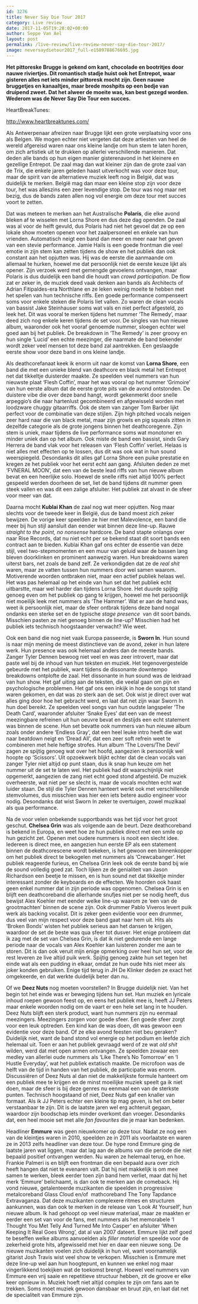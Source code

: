 ```yaml
---
id: 3276
title: Never Say Die Tour 2017
category: Live review
date: 2017-11-05T19:28:02+00:00
author: Seppe Van Ael
layout: post
permalink: /live-review/live-review-never-say-die-tour-2017/
image: neversaydietour2017_full-e1509788676695.jpg
---
```

**Het pittoreske Brugge is gekend om kant, chocolade en bootritjes door nauwe riviertjes. Dit romantisch stadje huist ook het Entrepot, waar gisteren alles net iets minder pittoresk mocht zijn. Geen nauwe bruggetjes en kanaaltjes, maar brede moshpits op een bedje van druipend zweet. Dat het alweer de moeite was, kan best gezegd worden. Wederom was de Never Say Die Tour een succes.**

HeartBreakTunes:

http://www.heartbreaktunes.com/

Als Antwerpenaar afreizen naar Brugge lijkt een grote verplaatsing voor ons als Belgen. We mogen echter niet vergeten dat deze artiesten van heel de wereld afgereisd waren naar ons kleine landje om hun stem te laten horen, om zich artistiek uit te drukken op allerlei verschillende manieren. Dat deden alle bands op hun eigen manier gisterenavond in het kleinere en gezellige Entrepot. De zaal mag dan wat kleiner zijn dan de grote zaal van de Trix, die enkele jaren geleden haast uitverkocht was voor deze tour, maar de spirit van de alternatieve muziek leeft nog in België, dat was duidelijk te merken. België mag dan maar een kleine stop zijn voor deze tour, het was alleszins een zeer levendige stop. De tour was nog maar net bezig, dus de bands zaten allen nog vol energie om deze tour met succes voort te zetten.

Dat was meteen te merken aan het Australische **Polaris**, die elke avond bleken af te wisselen met Lorna Shore en dus deze dag openden. De zaal was al voor de helft gevuld, dus Polaris had niet het gevoel dat ze op een lokale show moeten openen voor het zaalpersoneel en enkele van hun vrienden. Automatisch neigt een band dan meer en meer naar het geven van een stevie performance. Jamie Hails is een goede frontman die veel emotie in zijn stem kan zetten tijdens de show en het publiek dan ook constant aan het opjutten was. Hij was de eerste die aanmaande om allemaal te hurken, hoewel me dat persoonlijk niet de eerste keuze lijkt als opener. Zijn verzoek werd met gemengde gevoelens ontvangen, maar Polaris is dus duidelijk een band die houdt van _crowd participation_. De flow zat er zeker in, de muziek deed vaak denken aan bands als Architects of Adrian Fitipaldes-era Northlane en ze leken weinig moeite te hebben met het spelen van hun technische riffs. Een goede performance compenseert soms voor enkele steken die Polaris liet vallen. Zo waren de clean vocals van bassist Jake Steinhauser soms wat vals en niet perfect afgesteld, zo leek het. Dit was vooral te merken tijdens het nummer ‘The Remedy’, maar deed zich nog enkele keren tijdens de set voor. De singles van hun nieuwe album, waaronder ook het vooraf genoemde nummer, sloegen echter wel goed aan bij het publiek. De breakdown in ‘The Remedy’ is zeer groovy en hun single ‘Lucid’ een echte meezinger, die naarmate de band bekender wordt zeker veel mensen tot deze band zal aantrekken. Een geslaagde eerste show voor deze band in ons kleine landje.

Als deathcorefanaat keek ik enorm uit naar de komst van **Lorna Shore**, een band die met een unieke blend van deathcore en black metal het Entrepot net dat tikkeltje duisterder maakte. Ze speelden veel nummers van hun nieuwste plaat ‘Flesh Coffin’, maar het was vooral op het nummer ‘Grimoire’ van hun eerste album dat de eerste grote pits van de avond ontstonden. De duistere vibe die over deze band hangt, wordt gekenmerkt door snelle arpeggio’s die naar hartenlust gecombineerd en afgewisseld worden met loodzware chuggy gitaarriffs. Ook de stem van zanger Tom Barber lijkt perfect voor de combinatie van deze stijlen. Zijn high pitched vocals neigen zeer hard naar die van black metal, maar zijn growls en pig squeals zitten in dezelfde categorie als de grote jongens binnen het deathcoregenre. Zijn stem is uniek, maar tijdens de live performance soms wat monotoner en minder uniek dan op het album. Ook miste de band een bassist, sinds Gary Herrera de band vlak voor het releasen van ‘Flesh Coffin’ verliet. Helaas is niet alles met effecten op te lossen, dus dit was ook wat in hun sound weerspiegeld. Desondanks dit alles gaf Lorna Shore een puike prestatie en kregen ze het publiek voor het eerst echt aan gang. Afsluiten deden ze met ‘FVNERAL MOON’, dat een van de beste lead riffs van hun nieuwe album bevat en een heerlijke solo. Hoewel de snelle riffs niet altijd 100% perfect gespeeld werden doorheen de set, liet de band tijdens dit nummer geen steek vallen en was dit een zalige afsluiter. Het publiek zat alvast in de sfeer voor meer van dat.

Daarna mocht **Kublai Khan** de zaal nog wat meer opjutten. Nog maar slechts voor de tweede keer in België, dus de band moest zich zeker bewijzen. De vorige keer speelden ze hier met Malevolence, een band die meer bij hun stijl aansluit dan eender wat binnen deze line-up. Rauwe _straight to the point, no nonsense_ hardcore. De band stapte onlangs over naar Rise Records, dat nu niet echt per se bekend staat dit soort bands een contract aan te bieden. Kublai Khan gaf ons echter de essentie van deze stijl, veel two-stepmomenten en een muur van geluid waar de bassen lang bleven doorklinken en prominent aanwezig waren. Hun breakdowns waren uiterst bars, net zoals de band zelf. Ze verkondigden dat ze de _real shit_ waren, maar ze vatten tussen hun nummers door wel samen waarom. Motiverende woorden ontbraken niet, maar een actief publiek helaas wel. Het was pas helemaal op het einde van hun set dat het publiek echt uitbarstte, maar wel harder dan tijdens Lorna Shore. Het duurde spijtig genoeg even om het publiek op gang te krijgen, hoewel me het persoonlijk niet moeilijk leek met nummers als ‘The Hammer’. Wat er aan de hand was, weet ik persoonlijk niet, maar de sfeer ontbrak tijdens deze band nogal ondanks een sterke set en de typische _stage presence_  van dit soort bands. Misschien pasten ze niet genoeg binnen de line-up? Misschien had het publiek iets technisch hoogstaander verwacht? Wie weet.

Ook een band die nog niet vaak Europa passeerde, is **Sworn In**. Hun sound is naar mijn mening de meest distinctieve van de avond, zeker in hun latere werk. Hun presence was ook helemaal anders dan de meeste bands. Zanger Tyler Dennen bewoog niet veel en was zeer introvert, maar dat paste wel bij de inhoud van hun teksten en muziek. Het tegenovergestelde gebeurde met het publiek, want tijdens de dissonante downtempo breakdowns ontplofte de zaal. Het dissonante in hun sound was de leidraad van hun show. Het gaf uiting aan de teksten, die veelal gaan om pijn en psychologische problemen. Het gaf ons een inkijk in hoe de songs tot stand waren gekomen, en dat was zo sterk aan de set. Ook wist je direct over wat alles ging door hoe het gebracht werd, en laat dat net zijn waar Sworn In hun doel bereikt. Ze speelden veel songs van hun oudste langspeler ‘The Death Card’, waaronder afsluiter ‘Snake Eyes’ dat een van de meest meezingbare refreinen uit hun oeuvre bevat en destijds een echt statement was binnen de scene. Hun set bevatte ook nummers van hun nieuwe album zoals onder andere ‘Endless Gray’, dat een heel leuke intro heeft die wat naar beatdown neigt en ‘Dread All’, dat een zeer soft refrein weet te combineren met hele heftige strofes. Hun album ‘The Lovers/The Devil’ zagen ze spijtig genoeg wat over het hoofd, aangezien ik persoonlijk wel hoopte op ‘Scissors’. Uit opzoekwerk blijkt echter dat de clean vocals van zanger Tyler niet altijd op punt staan, dus ik snap hun keuze om het nummer uit de set te laten wel. Het publiek had dit waarschijnlijk niet opgemerkt, aangezien de zang niet echt goed stond afgesteld. De muziek overheerste, wat niet per se slecht is, maar de vocals mochten echt wat luider staan. De stijl die Tyler Dennen hanteert werkt ook met verschillende stemvolumes, dus misschien was hier een iets betere audio engineer voor nodig. Desondanks dat wist Sworn In zeker te overtuigen, zowel muzikaal als qua performance.

Na de voor velen onbekende supportbands was het tijd voor het groot geschut. **Chelsea Grin** was als volgende aan de beurt. Deze deathcoreband is bekend in Europa, en weet hoe ze hun publiek direct met een smile op hun gezicht zet. Openen met oudere nummers is nooit een slecht idee. Iedereen is direct mee, en aangezien hun eerste EP als een statement binnen de deathcorescene wordt bekeken, is het gewoon een binnenkopper om het publiek direct te bekogelen met nummers als ‘Crewcabanger’. Het publiek reageerde furieus, en Chelsea Grin leek ook de eerste band bij wie de sound volledig goed zat. Toch lijken ze de genialiteit van Jason Richardson een beetje te missen, en is hun sound net dat tikkeltje minder interessant zonder de keyboards en de effecten. We hoorden ook haast geen enkel nummer dat in zijn periode was opgenomen. Chelsea Grin is en blijft een deathcoreband die allerhande snufjes niet per se nodig heeft, dus bewijst Alex Koehler met eender welke line-up waarom ze ‘een van de grootmachten’ binnen de scene zijn. Ook drummer Pablo Viveros levert puik werk als backing vocalist. Dit is zeker geen evidentie voor een drummer, dus veel van mijn respect voor deze band gaat naar hem uit. Hits als ‘Broken Bonds’ wisten het publiek serieus aan het dansen te krijgen, waardoor de set de beste was qua sfeer tot dusver. Het enige probleem dat ik zag met de set van Chelsea Grin, is dat ik niet gedurende een lange periode naar de vocals van Alex Koehler kan luisteren zonder me aan te storen. Dit is dan ook veruit mijn enige opmerking over heel hun set, voor de rest leveren ze live altijd puik werk. Spijtig genoeg zakte hun set tegen het einde wat als een pudding in elkaar, omdat ze hun oude hits niet meer als joker konden gebruiken. Enige tijd terug in JH De Klinker deden ze exact het omgekeerde, en dat werkte duidelijk beter dan nu.

Of we **Deez Nuts** nog moeten voorstellen? In Brugge duidelijk niet. Van het begin tot het einde was er beweging tijdens hun set. Hun muziek en lyricale inhoud roepen gewoon feest op, en eens het publiek mee is, heeft JJ Peters maar enkele woorden nodig om de vaart er een hele set lang in te houden. Deez Nuts blijft een sterk product, want hun nummers zijn nu eenmaal meezingers. Meezingers zorgen voor goede sfeer. Een goede sfeer zorgt voor een leuk optreden. Een kind kan de was doen, dit was gewoon een evidentie voor deze band. Of ze elke avond feesten niet beu geraken? Duidelijk niet, want de band stond vol energie op het podium en leefde zich helemaal uit. Toen er aan het publiek gevraagd werd of ze wat _old shit_ wilden, werd dat met open armen ontvangen. Ze speelden zowaar een medley van allerlei oude nummers als ‘Like There’s No Tomorrow’ en ‘I Hustle Everyday’, wat het publiek extatisch maakte. De microfoon was de helft van de tijd in handen van het publiek, de participatie was enorm. Discussiëren of Deez Nuts al dan niet de makkelijkste formule hanteert om een publiek mee te krijgen en de minst moeilijke muziek speelt ga ik niet doen, maar de sfeer is bij deze genres nu eenmaal een van de sterkste punten. Technisch hoogstaand of niet, Deez Nuts gaf een knaller van formaat. Als ik JJ Peters echter een kleine tip mag geven, is het om beter verstaanbaar te zijn. Dit is de laatste jaren wel erg achteruit gegaan, waardoor zijn boodschap iets minder overkomt dan vroeger. Desondanks dat, een heel mooie set met alle _fan favourites_ die je maar kan bedenken.

Headliner **Emmure** was geen nieuwkomer op deze tour. Nadat ze nog een van de kleintjes waren in 2010, speelden ze in 2011 als voorlaatste en waren ze in 2013 zelfs headliner van deze tour. De hype rond Emmure ging de laatste jaren wat liggen, maar dat lag aan de albums van die periode die niet bepaald positief ontvangen werden. Nu waren ze helemaal terug, en hoe. Frankie Palmeri is en blijft een frontman die een bepaald aura over zich heeft hangen dat niet te evenaren valt. Dat hij niet makkelijk is om mee samen te werken, bleek eerder toen zijn band hem verliet, maar dat hij het merk ‘Emmure’ belichaamt, is dan ook te merken aan de comeback. Hij vond nieuwe, getalenteerde muzikanten die speelden in progressive metalcoreband Glass Cloud en/of  mathcoreband The Tony Tapdance Extravaganza. Dat deze muzikanten complexere ritmes en structuren aankunnen, was dan ook te merken in de release van ‘Look At Yourself’, hun nieuwe album. Ik had gehoopt op veel nieuw materiaal, maar ze maakten er eerder een set van voor de fans, met nummers als het memorabele ‘I Thought You Met Telly And Turned Me Into Casper’ en afsluiter ‘When Keeping It Real Goes Wrong’, dat al van 2007 dateert. Emmure lijkt zelf goed te beseffen welke albums aanvoelden als _filler material_ en speelde voor de zekerheid grote hits, afgewisseld met hier en daar een nieuwe song. De nieuwe muzikanten voelen zich duidelijk in hun vel, want voornamelijk gitarist Josh Travis wist veel show te verkopen. Misschien is Emmure met deze line-up wel aan hun hoogtepunt, en kunnen we enkel nog maar vingerlikkend toekijken wat de toekomst brengt. Hoewel veel nummers van Emmure een vrij saaie en repetitieve structuur hebben, zit de groove er elke keer opnieuw in. Muziek hoeft niet altijd complex te zijn om fans aan te trekken. Soms moet muziek gewoon dansbaar en bruut zijn, en laat dat net de specialiteit van Emmure zijn.